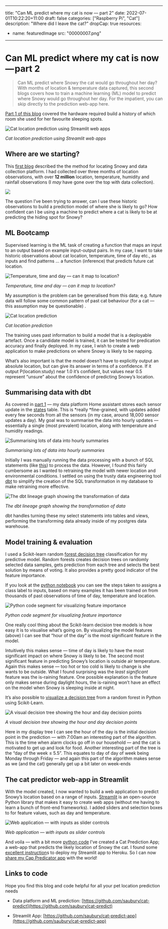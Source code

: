 
---
title: "Can ML predict where my cat is now — part 2"
date: 2022-07-01T10:22:20+11:00
draft: false
categories: ["Raspberry Pi", "Cat"]
description: "Where did I leave the cat?"
dropCap: true
resources:
- name: featuredImage
  src: "00000007.png"
---


# Can ML predict where my cat is now — part 2

> Can ML predict where Snowy the cat would go throughout her day? With months of location & temperature data captured, this second blogs covers how to train a machine learning (ML) model to predict where Snowy would go throughout her day. For the impatient, you can skip directly to the prediction web-app here.

[Part 1 of this blog](/posts/202202_cat_predition1) covered the hardware required build a history of which room she used for her favourite sleeping spots.

![Cat location prediction using Streamlit web apps](00000000.gif) 

*Cat location prediction using Streamlit web apps*

## Where are we starting?

This [first blog](/posts/202202_cat_predition1) described the the method for locating Snowy and data collection platform. I had collected over three months of location observations, with over **12 million** location, temperature, humidity and rainfall observations (I *may* have gone over the top with data collection).

![](00000001.png)

The question I’ve been trying to answer, can I use these historic observations to build a prediction model of where she is likely to go? How confident can I be using a machine to predict where a cat is likely to be at predicting the hiding spot for Snowy?

## ML Bootcamp

Supervised learning is the ML task of creating a function that maps an input to an output based on example input-output pairs. In my case, I want to take historic observations about cat location, temperature, time of day etc., as inputs and find patterns … a function (inference) that predicts future cat location.

![Temperature, time and day — can it map to location?](00000002.png)

*Temperature, time and day — can it map to location?*

My assumption is the problem can be generalised from this data; e.g. future data will follow some common pattern of past cat behaviour (for a cat — this assumption may be questionable) .

![Cat location prediction](00000003.png)

*Cat location prediction*

The training uses past information to build a model that is a deployable artefact. Once a candidate model is trained, it can be tested for predication accuracy and finally deployed. In my case, I wish to create a web application to make predictions on where Snowy is likely to be napping.

What’s also important is that the model doesn’t have to explicitly output an absolute location, but can give its answer in terms of a confidence. If it output P(location:study) near 1.0 it’s confident, but values near 0.5 represent “unsure” about the confidence of predicting Snowy’s location.

## Summarising data with dbt

As covered in [part 1](https://simon-aubury.medium.com/can-ml-predict-where-my-cat-is-now-part-1-cfb194b51aab) — my data platform Home assistant stores each sensor update in the [states](https://www.home-assistant.io/docs/backend/database/) table. This is *really *fine-grained, with updates added every few seconds from all the sensors (in my case, around 18,000 sensor updates a day). My goal was to summarise the data into hourly updates — essentially a single (most prevalent) location, along with temperature and humidity readings.

![Summarising lots of data into hourly summaries](00000004.png)

*Summarising lots of data into hourly summaries*

Initially I was manually running the data processing with a bunch of SQL statements (like [this](https://github.com/saubury/cat-predictor/blob/master/sql/extract.sql)) to process the data. However, I found this fairly cumbersome as I wanted to retraining the model with newer location and environmental conditions. I settled on using the trusty data engineering tool [dbt](https://www.getdbt.com/) to simplify the creation of the SQL transformation in my database to make retraining more effective.

![The dbt lineage graph showing the transformation of data](00000005.png)

*The dbt lineage graph showing the transformation of data*

dbt handles turning these my select statements into tables and views, performing the transforming data already inside of my postgres data warehouse.

## Model training & evaluation

I used a Scikit-learn random [forest decision tree](https://www.datacamp.com/tutorial/random-forests-classifier-python) classification for my predictive model. Random forests creates decision trees on randomly selected data samples, gets prediction from each tree and selects the best solution by means of voting. It also provides a pretty good indicator of the feature importance.

If you look at the [python notebook](https://github.com/saubury/cat-predict/tree/master/notebooks) you can see the steps taken to assigns a class label to inputs, based on many examples it has been trained on from thousands of past observations of time of day, temperature and location.

![Python code segment for visualizing feature importance](00000006.png)

*Python code segment for visualizing feature importance*

One really cool thing about the Scikit-learn decision tree models is how easy it is to visualise what’s going on. By visualizing the model features (above) I can see that “hour of the day” is the most significant feature in the model.

Intuitively this makes sense — time of day is likely to have the most significant impact on where Snowy is likely to be. The second most significant feature in predicting Snowy’s location is outside air temperature. Again this makes sense — too hot or too cold is likely to change is she wants to be outside. What I found surprising was the *least significant* feature was the is-raining feature. One possible explanation is the feature only makes sense during daylight hours, the is-raining won’t have an effect on the model when Snowy is sleeping inside at night.

It’s also possible to [visualize a decision tree](https://towardsdatascience.com/how-to-visualize-a-decision-tree-from-a-random-forest-in-python-using-scikit-learn-38ad2d75f21c) from a random forest in Python using Scikit-Learn.

![A visual decision tree showing the hour and day decision points](00000007.png)

*A visual decision tree showing the hour and day decision points*

Here in my display tree I can see the hour of the day is the initial decision point in the prediction — with 7:00am an interesting part of the algorithm. This is the time when alarm clocks go off in our household — and the cat is motivated to get up and look for food. Another interesting part of the tree is the “day of the week ≤ 5.5”. This equates to day of day of week being Monday through Friday — and again this part of the algorithm makes sense as we (and the cat) generally get up a bit later on week-ends

## The cat predictor web-app in Streamlit

With the model created, I now wanted to build a web application to predict Snowy’s location based on a range of inputs. [Streamlit](https://docs.streamlit.io/) is an open-source Python library that makes it easy to create web apps (without me having to learn a bunch of front-end frameworks). I added sliders and selection boxes to for feature values, such as day and temperature.

![Web application — with inputs as slider controls](00000008.png)

*Web application — with inputs as slider controls*

And voila — with a bit more [python code](https://github.com/saubury/cat-predict-app/blob/master/cat_predictor_app.py) I’ve created a Cat Prediction App; a web-app that predicts the likely location of Snowy the cat. I found some [excellent instruction](https://towardsdatascience.com/a-quick-tutorial-on-how-to-deploy-your-streamlit-app-to-heroku-874e1250dadd)s to deploy my Streamlit app to Heroku. So I can now [share my Cap Predicator app](https://cat-predict-app.herokuapp.com/) with the world!

## Links to code

Hope you find this blog and code helpful for all your pet location prediction needs

* Data platform and ML prediction: [https://github.com/saubury/cat-predict](https://github.com/saubury/cat-predict)

* Streamlit App: [https://github.com/saubury/cat-predict-app](https://github.com/saubury/cat-predict-app)
